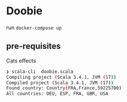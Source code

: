 # Doobie

run `docker-compose up`

## pre-requisites 

Cats effects


```bash
❯ scala-cli  doobie.scala
Compiling project (Scala 3.4.1, JVM (17))
Compiled project (Scala 3.4.1, JVM (17))
Found country: Country(FRA,France,59225700)
All countries: DEU, ESP, FRA, GBR, USA
```